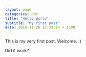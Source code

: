 ```yaml
---
layout: page
categories: doc
title: "Hello World"
subtitle: "My first post"
date: 2016-11-28 12:33:14 + 1300
---
```


This is my very first post.
Welcome. :)



Did it work?

